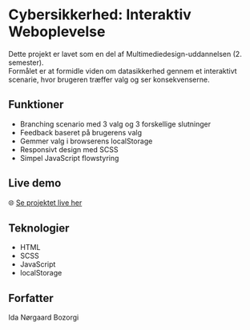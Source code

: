 # Cybersikkerhed: Interaktiv Weboplevelse

Dette projekt er lavet som en del af Multimediedesign-uddannelsen (2. semester).  
Formålet er at formidle viden om datasikkerhed gennem et interaktivt scenarie, hvor brugeren træffer valg og ser konsekvenserne.

## Funktioner
- Branching scenario med 3 valg og 3 forskellige slutninger
- Feedback baseret på brugerens valg
- Gemmer valg i browserens localStorage
- Responsivt design med SCSS
- Simpel JavaScript flowstyring

## Live demo
🌐 [Se projektet live her](https://idabozorgi.com)

## Teknologier
- HTML
- SCSS
- JavaScript
- localStorage

## Forfatter
Ida Nørgaard Bozorgi
